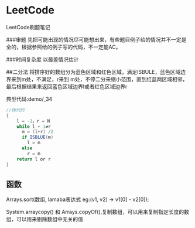 # LeetCode
LeetCode刷题笔记

###审题
先把可能出现的情况尽可能想出来，有些题目例子给的情况并不一定是全的，根据参照给的例子写的代码，不一定能AC。

###时间复杂度
以最差情况估计

##二分法
将排序好的数组分为蓝色区域和红色区域，满足ISBULE，蓝色区域边界来到m处，不满足，r来到
m处，不停二分来缩小范围，直到红蓝两区域相邻，最后根据结果来返回蓝色区域边界l或者红色区域边界r

典型代码:demo/_34
```java
//伪代码
{
    l = -1，r = N
    while l + 1≠r
      m = (l+r) /2
      if ISBLUE(m)
        l = m
      else
        r = m
    return l or r
}
```

## 函数
Arrays.sort(数组, lamaba表达式  eg:(v1, v2) -> v1[0] - v2[0]);

System.arraycopy() 和 Arrays.copyOf(),复制数组，可以用来复制指定长度的数组，可以用来剔除数组中无关的值